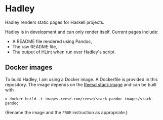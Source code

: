 # Hadley

Hadley renders static pages for Haskell projects.

Hadley is in development and can only render itself. Current pages include:

- A README file rendered using Pandoc,
- The raw README file,
- The output of HLint when run over Hadley's script.

## Docker images

To build Hadley, I am using a Docker image. A Dockerfile is provided in this
repository. The image depends on the [Reesd stack
image](https://github.com/noteed/reesd-stack) and can be built with

    > docker build -t images.reesd.com/reesd/stack-pandoc images/stack-pandoc

(Rename the image and the `FROM` instruction as appropriate.)
